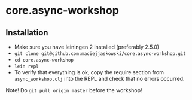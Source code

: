 # core.async-workshop

## Installation

* Make sure you have leiningen 2 installed (preferably 2.5.0)
* `git clone git@github.com:maciejjaskowski/core.async-workshop.git`
* `cd core.async-workshop`
* `lein repl`
* To verify that everything is ok, copy the require section from `async_workshop.clj` into the REPL and check that no errors occurred.

Note! Do `git pull origin master` before the workshop!
